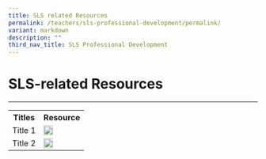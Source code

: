 ```yaml
---
title: SLS related Resources
permalink: /teachers/sls-professional-development/permalink/
variant: markdown
description: ""
third_nav_title: SLS Professional Development
---
```

<h1>SLS-related Resources</h1>
<hr>
<table>
  <tbody><tr>
    <th>Titles</th>
    <th> Resource</th>
  </tr>
  <tr>
    <td>Title 1</td>
    <td><a href="https://vle.learning.moe.edu.sg/mrv/community-gallery/lesson/view/fab4ec7d-facb-4e96-8888-7f935d4921a0/cover" target="_blank"><img src="/images/2Teacher/T_L_with_SLS_Lesson_1.png" style="width:50%"></a></td>
		</tr>		
  <tr>
    <td>Title 2</td>
    <td><a href="https://vle.learning.moe.edu.sg/mrv/community-gallery/lesson/view/021c91a1-eed8-4bf6-a894-fa54db43e804/cover" target="_blank"><img src="/images/2Teacher/T_L_with_SLS_Lesson_2.png" style="width:50%"></a></td>
  </tr>
</tbody></table>